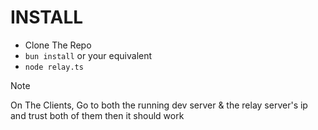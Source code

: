# INSTALL

- Clone The Repo
- `bun install` or your equivalent
- `node relay.ts`

> [!NOTE]
> On The Clients, Go to both the running dev server & the relay server's ip and trust both of them
then it should work


